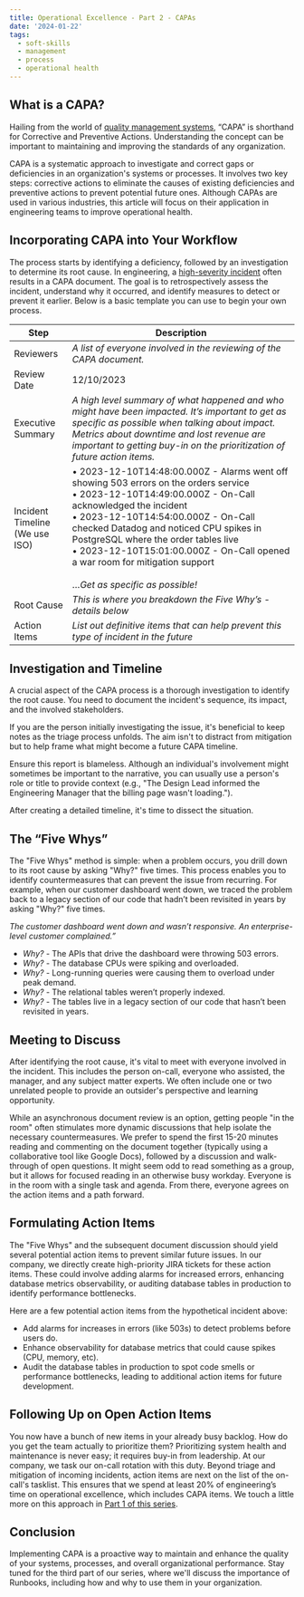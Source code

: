 ```yaml
---
title: Operational Excellence - Part 2 - CAPAs
date: '2024-01-22'
tags:
  - soft-skills
  - management
  - process
  - operational health
---
```


## What is a CAPA?

Hailing from the world of [quality management systems](https://en.wikipedia.org/wiki/Quality_management_system), “CAPA” is shorthand for Corrective and Preventive Actions. Understanding the concept can be important to maintaining and improving the standards of any organization.

CAPA is a systematic approach to investigate and correct gaps or deficiencies in an organization's systems or processes. It involves two key steps: corrective actions to eliminate the causes of existing deficiencies and preventive actions to prevent potential future ones. Although CAPAs are used in various industries, this article will focus on their application in engineering teams to improve operational health.

## Incorporating CAPA into Your Workflow

The process starts by identifying a deficiency, followed by an investigation to determine its root cause. In engineering, a [high-severity incident](../operational-excellence-part-1/#heading-incident-prioritization:-bucketing-incidents) often results in a CAPA document. The goal is to retrospectively assess the incident, understand why it occurred, and identify measures to detect or prevent it earlier. Below is a basic template you can use to begin your own process.

| Step | Description |
| --- | --- |
| Reviewers | <em>A list of everyone involved in the reviewing of the CAPA document.</em> |
| Review Date | 12/10/2023 |
| Executive Summary | <em>A high level summary of what happened and who might have been impacted. It’s important to get as specific as possible when talking about impact. Metrics about downtime and lost revenue are important to getting buy-in on the prioritization of future action items.</em> |
| Incident Timeline<br>(We use ISO) | • 2023-12-10T14:48:00.000Z - Alarms went off showing 503 errors on the orders service<br>• 2023-12-10T14:49:00.000Z - On-Call acknowledged the incident<br>• 2023-12-10T14:54:00.000Z - On-Call checked Datadog and noticed CPU spikes in  PostgreSQL where the order tables live<br>• 2023-12-10T15:01:00.000Z - On-Call opened a war room for mitigation support<br><br>…<em>Get as specific as possible!</em> |
| Root Cause | <em>This is where you breakdown the Five Why’s - details below</em> |
| Action Items | <em>List out definitive items that can help prevent this type of incident in the future</em> |

## Investigation and Timeline

A crucial aspect of the CAPA process is a thorough investigation to identify the root cause. You need to document the incident's sequence, its impact, and the involved stakeholders.

If you are the person initially investigating the issue, it's beneficial to keep notes as the triage process unfolds. The aim isn't to distract from mitigation but to help frame what might become a future CAPA timeline.

Ensure this report is blameless. Although an individual's involvement might sometimes be important to the narrative, you can usually use a person's role or title to provide context (e.g., "The Design Lead informed the Engineering Manager that the billing page wasn't loading.").

After creating a detailed timeline, it's time to dissect the situation.

## The “Five Whys”

The "Five Whys" method is simple: when a problem occurs, you drill down to its root cause by asking "Why?" five times. This process enables you to identify countermeasures that can prevent the issue from recurring. For example, when our customer dashboard went down, we traced the problem back to a legacy section of our code that hadn’t been revisited in years by asking "Why?" five times.

*The customer dashboard went down and wasn’t responsive. An enterprise-level customer complained.”*

- *Why?* - The APIs that drive the dashboard were throwing 503 errors.
- *Why?* - The database CPUs were spiking and overloaded.
- *Why?* - Long-running queries were causing them to overload under peak demand.
- *Why?* - The relational tables weren’t properly indexed.
- *Why?* - The tables live in a legacy section of our code that hasn’t been revisited in years.

## Meeting to Discuss

After identifying the root cause, it's vital to meet with everyone involved in the incident. This includes the person on-call, everyone who assisted, the manager, and any subject matter experts. We often include one or two unrelated people to provide an outsider's perspective and learning opportunity.

While an asynchronous document review is an option, getting people "in the room" often stimulates more dynamic discussions that help isolate the necessary countermeasures. We prefer to spend the first 15-20 minutes reading and commenting on the document together (typically using a collaborative tool like Google Docs), followed by a discussion and walk-through of open questions. It might seem odd to read something as a group, but it allows for focused reading in an otherwise busy workday. Everyone is in the room with a single task and agenda. From there, everyone agrees on the action items and a path forward.

## Formulating Action Items

The "Five Whys" and the subsequent document discussion should yield several potential action items to prevent similar future issues. In our company, we directly create high-priority JIRA tickets for these action items. These could involve adding alarms for increased errors, enhancing database metrics observability, or auditing database tables in production to identify performance bottlenecks.

Here are a few potential action items from the hypothetical incident above:

- Add alarms for increases in errors (like 503s) to detect problems before users do.
- Enhance observability for database metrics that could cause spikes (CPU, memory, etc).
- Audit the database tables in production to spot code smells or performance bottlenecks, leading to additional action items for future development.

## Following Up on Open Action Items

You now have a bunch of new items in your already busy backlog. How do you get the team actually to prioritize them? Prioritizing system health and maintenance is never easy; it requires buy-in from leadership. At our company, we task our on-call rotation with this duty. Beyond triage and mitigation of incoming incidents, action items are next on the list of the on-call's tasklist. This ensures that we spend at least 20% of engineering’s time on operational excellence, which includes CAPA items. We touch a little more on this approach in [Part 1 of this series](../operational-excellence-part-1).

## Conclusion

Implementing CAPA is a proactive way to maintain and enhance the quality of your systems, processes, and overall organizational performance. Stay tuned for the third part of our series, where we'll discuss the importance of Runbooks, including how and why to use them in your organization.